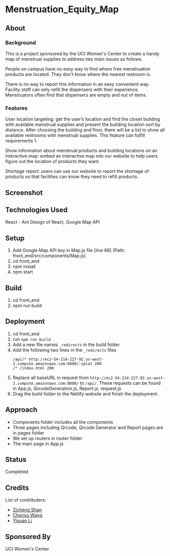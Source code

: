 # Menstruation_Equity_Map
## About
### Background
This is a project sponsored by the UCI Women's Center to create a handy map of menstrual supplies to address two main issues as follows.

People on campus have no easy way to find where free menstruation products are located. They don’t know where the nearest restroom is.

There is no way to report this information in an easy convenient way. Facility staff can only refill the dispensers with their experience. Menstruators often find that dispensers are empty and out of items.

### Features
User location targeting: get the user’s location and find the closet building with available menstrual supplies and present the building location sort by distance. After choosing the building and floor, there will be a list to show all available restrooms with menstrual supplies. This feature can fulfill requirements 1.

Show information about menstrual products and building locations on an interactive map: embed an interactive map into our website to help users figure out the location of products they want.

Shortage report: users can use our website to report the shortage of products so that facilities can know they need to refill products.

## Screenshot


## Technologies Used
React - Ant Design of React, Google Map API

## Setup
1. Add Google Map API key in Map.js file [line 66] (Path: front_end/src/components/Map.js)
4. cd front_end
5. npm install
6. npm start

## Build
1. cd front_end
2. npm run build

## Deployment
1. cd front_end
2. run ```npm run build```
3. Add a new file names ```_redirects``` in the build folder
4. Add the following two lines in the ```_redirects``` files
   ```
   /api/* http://ec2-54-214-227-92.us-west-2.compute.amazonaws.com:8080/:splat 200
   /* /index.html 200
   ```
5. Replace all baseURL in request from ```http://ec2-54-214-227-92.us-west-2.compute.amazonaws.com:8080/``` to ```/api/```. These requests can be found in App.js, QrcodeGeneration.js, Report.js, request.js
6. Drag the build folder to the Netlify website and finish the deployment.

## Approach
- Components folder includes all the components
- Three pages including Qrcode, Qrcode Generator and Report pages are in pages folder
- We set up routers in router folder
- The main page in App.js

## Status
Completed

## Credits
List of contributers:
- [Zicheng Shan](https://www.linkedin.com/in/zichengs/)
- [Chenxu Wang](https://www.linkedin.com/in/chenxuw/)
- [Yixuan Li](https://www.linkedin.com/in/yixuan-li-90a42a223/)

## Sponsored By
UCI Womxn's Center